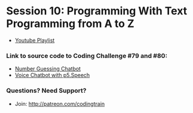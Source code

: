 # Session 10: Programming With Text<br />Programming from A to Z
* [Youtube Playlist](https://www.youtube.com/watch?v=slmSCEho31g&list=PLRqwX-V7Uu6aDUo_ia-Vq2UZZGaxJ9nRo)


### Link to source code to Coding Challenge #79 and #80:
* [Number Guessing Chatbot](https://github.com/CodingTrain/website/tree/main/CodingChallenges/CC_079_Number_Guessing_Chatbot/P5)
* [Voice Chatbot with p5.Speech](https://github.com/CodingTrain/website/tree/main/CodingChallenges/CC_080_Voice_Chatbot_with_p5.Speech/P5)

### Questions? Need Support?
* Join: http://patreon.com/codingtrain
